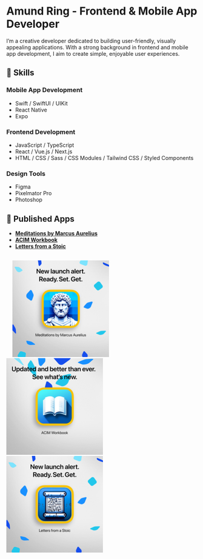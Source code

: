 # Amund Ring - Frontend & Mobile App Developer

I’m a creative developer dedicated to building user-friendly, visually appealing applications. With a strong background in frontend and mobile app development, I aim to create simple, enjoyable user experiences.

## 🚀 Skills

### **Mobile App Development**  
- Swift / SwiftUI / UIKit  
- React Native  
- Expo  

### **Frontend Development**  
- JavaScript / TypeScript  
- React / Vue.js / Next.js  
- HTML / CSS / Sass / CSS Modules / Tailwind CSS / Styled Components  

### **Design Tools**  
- Figma  
- Pixelmator Pro  
- Photoshop  

## 📱 Published Apps

- **[Meditations by Marcus Aurelius](https://apple.co/3Mygopg)**
- **[ACIM Workbook](https://apple.co/4cWbCfY)**
- **[Letters from a Stoic](https://apple.co/48kprUZ)**

##

<p>
  &nbsp;&nbsp;&nbsp;&nbsp;<a href="https://apple.co/3Mygopg"><img src="./meditations.png" alt="Meditations" width="255" /></a>&nbsp;&nbsp;&nbsp;
  <a href="https://apple.co/4cWbCfY"><img src="./acim.png" alt="ACIM Workbook" width="255" /></a>&nbsp;&nbsp;&nbsp;
  <a href="https://apple.co/48kprUZ"><img src="./letters.png" alt="Letters from a Stoic" width="255" /></a>
</p>
